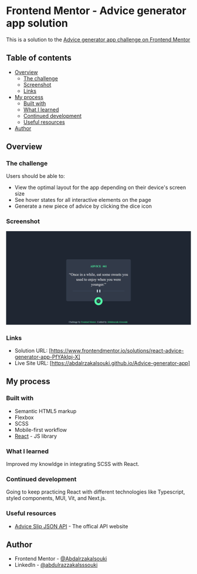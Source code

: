 # Frontend Mentor - Advice generator app solution

This is a solution to the [Advice generator app challenge on Frontend Mentor](https://www.frontendmentor.io/challenges/advice-generator-app-QdUG-13db)

## Table of contents

- [Overview](#overview)
  - [The challenge](#the-challenge)
  - [Screenshot](#screenshot)
  - [Links](#links)
- [My process](#my-process)
  - [Built with](#built-with)
  - [What I learned](#what-i-learned)
  - [Continued development](#continued-development)
  - [Useful resources](#useful-resources)
- [Author](#author)

## Overview

### The challenge

Users should be able to:

- View the optimal layout for the app depending on their device's screen size
- See hover states for all interactive elements on the page
- Generate a new piece of advice by clicking the dice icon

### Screenshot

![](./design/Advice%20generator%20app.png)

### Links

- Solution URL: [https://www.frontendmentor.io/solutions/react-advice-generator-app-PfYAkIpj-X]
- Live Site URL: [https://abdalrzakalsouki.github.io/Advice-generator-app]

## My process

### Built with

- Semantic HTML5 markup
- Flexbox
- SCSS
- Mobile-first workflow
- [React](https://reactjs.org) - JS library

### What I learned

Improved my knowldge in integrating SCSS with React.

### Continued development

Going to keep practicing React with different technologies like Typescript, styled components, MUI, Vit, and Next.js.

### Useful resources

- [Advice Slip JSON API](https://api.adviceslip.com) - The offical API website

## Author

- Frontend Mentor - [@Abdalrzakalsouki](https://www.frontendmentor.io/profile/Abdalrzakalsouki)
- LinkedIn - [@abdulrazzakalsssouki](https://www.linkedin.com/in/abdulrazzakalsssouki)
